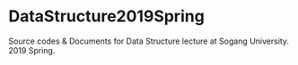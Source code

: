 # DataStructure2019Spring
Source codes &amp; Documents for Data Structure lecture at Sogang University. 2019 Spring.
